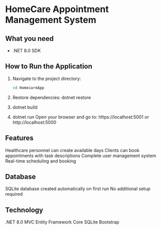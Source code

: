 # HomeCare Appointment Management System

## What you need
- .NET 8.0 SDK

## How to Run the Application

1. Navigate to the project directory:
   ```bash
   cd HomecareApp

2. Restore dependencies:
   dotnet restore

3. dotnet build
4. dotnet run
Open your browser and go to: https://localhost:5001 or http://localhost:5000

## Features
Healthcare personnel can create available days
Clients can book appointments with task descriptions
Complete user management system
Real-time scheduling and booking

## Database
SQLite database created automatically on first run
No additional setup required

## Technology
.NET 8.0 MVC
Entity Framework Core
SQLite
Bootstrap



  
